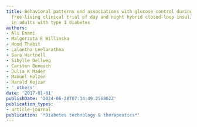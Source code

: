 ```yaml
---
title: Behavioral patterns and associations with glucose control during 12-week randomized
  free-living clinical trial of day and night hybrid closed-loop insulin delivery
  in adults with type 1 diabetes
authors:
- Ali Emami
- Malgorzata E Willinska
- Hood Thabit
- Lalantha Leelarathna
- Sara Hartnell
- Sibylle Dellweg
- Carsten Benesch
- Julia K Mader
- Manuel Holzer
- Harald Kojzar
- ' others'
date: '2017-01-01'
publishDate: '2024-06-28T07:34:49.256862Z'
publication_types:
- article-journal
publication: '*Diabetes technology & therapeutics*'
---
```

